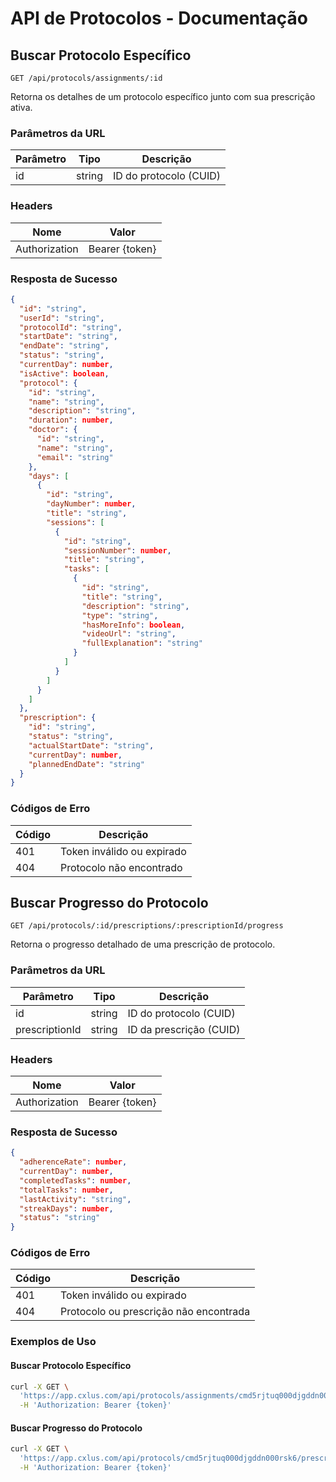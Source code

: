 # API de Protocolos - Documentação

## Buscar Protocolo Específico

```http
GET /api/protocols/assignments/:id
```

Retorna os detalhes de um protocolo específico junto com sua prescrição ativa.

### Parâmetros da URL

| Parâmetro | Tipo   | Descrição                |
|-----------|--------|--------------------------|
| id        | string | ID do protocolo (CUID)   |

### Headers

| Nome          | Valor                |
|---------------|----------------------|
| Authorization | Bearer {token}       |

### Resposta de Sucesso

```json
{
  "id": "string",
  "userId": "string",
  "protocolId": "string",
  "startDate": "string",
  "endDate": "string",
  "status": "string",
  "currentDay": number,
  "isActive": boolean,
  "protocol": {
    "id": "string",
    "name": "string",
    "description": "string",
    "duration": number,
    "doctor": {
      "id": "string",
      "name": "string",
      "email": "string"
    },
    "days": [
      {
        "id": "string",
        "dayNumber": number,
        "title": "string",
        "sessions": [
          {
            "id": "string",
            "sessionNumber": number,
            "title": "string",
            "tasks": [
              {
                "id": "string",
                "title": "string",
                "description": "string",
                "type": "string",
                "hasMoreInfo": boolean,
                "videoUrl": "string",
                "fullExplanation": "string"
              }
            ]
          }
        ]
      }
    ]
  },
  "prescription": {
    "id": "string",
    "status": "string",
    "actualStartDate": "string",
    "currentDay": number,
    "plannedEndDate": "string"
  }
}
```

### Códigos de Erro

| Código | Descrição                                |
|--------|------------------------------------------|
| 401    | Token inválido ou expirado              |
| 404    | Protocolo não encontrado                 |

## Buscar Progresso do Protocolo

```http
GET /api/protocols/:id/prescriptions/:prescriptionId/progress
```

Retorna o progresso detalhado de uma prescrição de protocolo.

### Parâmetros da URL

| Parâmetro      | Tipo   | Descrição                    |
|----------------|--------|------------------------------|
| id             | string | ID do protocolo (CUID)       |
| prescriptionId | string | ID da prescrição (CUID)      |

### Headers

| Nome          | Valor                |
|---------------|----------------------|
| Authorization | Bearer {token}       |

### Resposta de Sucesso

```json
{
  "adherenceRate": number,
  "currentDay": number,
  "completedTasks": number,
  "totalTasks": number,
  "lastActivity": "string",
  "streakDays": number,
  "status": "string"
}
```

### Códigos de Erro

| Código | Descrição                                |
|--------|------------------------------------------|
| 401    | Token inválido ou expirado              |
| 404    | Protocolo ou prescrição não encontrada   |

### Exemplos de Uso

#### Buscar Protocolo Específico

```bash
curl -X GET \
  'https://app.cxlus.com/api/protocols/assignments/cmd5rjtuq000djgddn000rsk6' \
  -H 'Authorization: Bearer {token}'
```

#### Buscar Progresso do Protocolo

```bash
curl -X GET \
  'https://app.cxlus.com/api/protocols/cmd5rjtuq000djgddn000rsk6/prescriptions/cmd5rjtuq000djgddn000rsk6/progress' \
  -H 'Authorization: Bearer {token}'
``` 